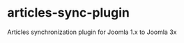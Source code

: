 articles-sync-plugin
====================

Articles synchronization plugin for Joomla 1.x to Joomla 3x
